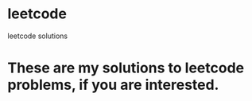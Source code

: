# leetcode
leetcode solutions
# These are my solutions to leetcode problems, if you are interested.
